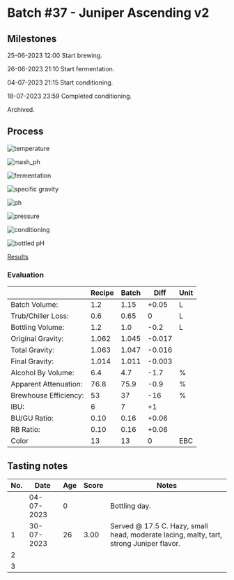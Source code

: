 # Batch #37 - Juniper Ascending v2

## Milestones

25-06-2023 12:00 Start brewing.

26-06-2023 21:10 Start fermentation.

04-07-2023 21:15 Start conditioning.

18-07-2023 23:59 Completed conditioning.

Archived.

## Process

![temperature](temperature.png)

![mash_ph](mash_ph.png)

![fermentation](fermentation.png)

![specific gravity](gravity.png)

![ph](ph.png)

![pressure](pressure.png)

![conditioning](conditioning.png)

![bottled pH](bottled_ph.png)

[Results](./Batch_37_65_Juniper_Ascending_v2.pdf)

### Evaluation

|                         | Recipe | Batch | Diff   | Unit |
|-------------------------|--------|-------|--------|------|
| Batch Volume:           | 1.2    | 1.15  | +0.05  | L    |
| Trub/Chiller Loss:      | 0.6    | 0.65  |  0     | L    |
| Bottling Volume:        | 1.2    | 1.0   | -0.2   | L    |
| Original Gravity:       | 1.062  | 1.045 | -0.017 |      |
| Total Gravity:          | 1.063  | 1.047 | -0.016 |      |
| Final Gravity:          | 1.014  | 1.011 | -0.003 |      |
| Alcohol By Volume:      | 6.4    | 4.7   | -1.7   | %    |
| Apparent Attenuation:   | 76.8   | 75.9  | -0.9   | %    |
| Brewhouse Efficiency:   | 53     | 37    | -16    | %    |
| IBU:                    | 6      | 7     | +1     |      |
| BU/GU Ratio:            | 0.10   | 0.16  | +0.06  |      |
| RB Ratio:               | 0.10   | 0.16  | +0.06  |      |
| Color                   | 13     | 13    |  0     | EBC  |

## Tasting notes

| No. | Date       | Age | Score | Notes |
|-----|------------|-----|-------|-------|
|     | 04-07-2023 |   0 |       | Bottling day. |
|   1 | 30-07-2023 |  26 | 3.00  | Served @ 17.5 C. Hazy, small head, moderate lacing, malty, tart, strong Juniper flavor. |
|   2 |            |     |       |  |
|   3 |            |     |       |  |
